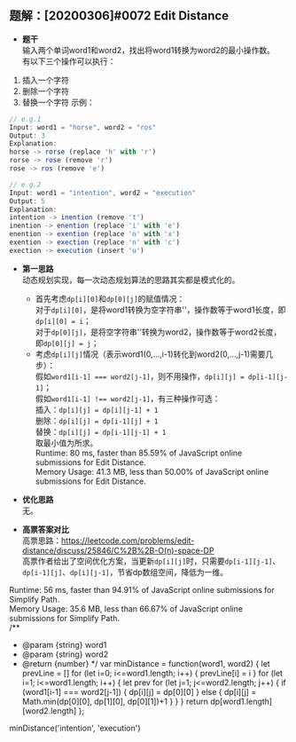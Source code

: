 ## 题解：[20200306]#0072 Edit Distance
- **题干**   
输入两个单词word1和word2，找出将word1转换为word2的最小操作数。   
有以下三个操作可以执行：   
1. 插入一个字符
2. 删除一个字符
3. 替换一个字符
  示例：    
  ```JavaScript
  // e.g.1
  Input: word1 = "horse", word2 = "ros"
  Output: 3
  Explanation: 
  horse -> rorse (replace 'h' with 'r')
  rorse -> rose (remove 'r')
  rose -> ros (remove 'e')

  // e.g.2
  Input: word1 = "intention", word2 = "execution"
  Output: 5
  Explanation: 
  intention -> inention (remove 't')
  inention -> enention (replace 'i' with 'e')
  enention -> exention (replace 'n' with 'x')
  exention -> exection (replace 'n' with 'c')
  exection -> execution (insert 'u')
  ```

- **第一思路**   
动态规划实现，每一次动态规划算法的思路其实都是模式化的。   
  - 首先考虑`dp[i][0]`和`dp[0][j]`的赋值情况：   
  对于`dp[i][0]`，是将word1转换为空字符串''，操作数等于word1长度，即`dp[i][0] = i`；   
  对于`dp[0][j]`，是将空字符串''转换为word2，操作数等于word2长度，即`dp[0][j] = j`；   
  - 考虑`dp[i][j]`情况（表示word1(0,...,i-1)转化到word2(0,...,j-1)需要几步）：   
  假如`word1[i-1] === word2[j-1]`，则不用操作，`dp[i][j] = dp[i-1][j-1]`；   
  假如`word1[i-1] !== word2[j-1]`，有三种操作可选：    
  插入：`dp[i][j] = dp[i][j-1] + 1`   
  删除：`dp[i][j] = dp[i-1][j] + 1`       
  替换：`dp[i][j] = dp[i-1][j-1] + 1`     
  取最小值为所求。   
Runtime: 80 ms, faster than 85.59% of JavaScript online submissions for Edit Distance.   
Memory Usage: 41.3 MB, less than 50.00% of JavaScript online submissions for Edit Distance.   

- **优化思路**   
无。   
- **高票答案对比**   
高票思路：https://leetcode.com/problems/edit-distance/discuss/25846/C%2B%2B-O(n)-space-DP   
高票作者给出了空间优化方案，当更新`dp[i][j]`时，只需要`dp[i-1][j-1]`、`dp[i-1][j]`、`dp[i][j-1]`，节省dp数组空间，降低为一维。   

Runtime: 56 ms, faster than 94.91% of JavaScript online submissions for Simplify Path.   
Memory Usage: 35.6 MB, less than 66.67% of JavaScript online submissions for Simplify Path.     
/**
 * @param {string} word1
 * @param {string} word2
 * @return {number}
 */
var minDistance = function(word1, word2) {
  let prevLine = []
  for (let i=0; i<=word1.length; i++) {
    prevLine[i] = i
  }
  for (let i=1; i<=word1.length; i++) {
    let prev
    for (let j=1; j<=word2.length; j++) {
      if (word1[i-1] === word2[j-1]) {
        dp[i][j] = dp[0][0]
      } else {
        dp[i][j] = Math.min(dp[0][0], dp[1][0], dp[0][1])+1
      }
    }
  }
  return dp[word1.length][word2.length]
};


minDistance('intention', 'execution')